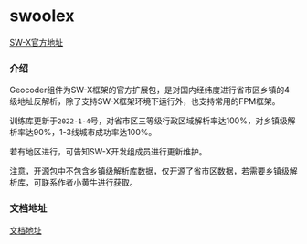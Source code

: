 # swoolex

[SW-X官方地址](https://www.sw-x.cn/ "SW-X官方地址")

### 介绍

Geocoder组件为SW-X框架的官方扩展包，是对国内经纬度进行省市区乡镇的4级地址反解析，除了支持SW-X框架环境下运行外，也支持常用的FPM框架。

训练库更新于`2022-1-4`号，对省市区三等级行政区域解析率达100%，对乡镇级解析率达90%，1-3线城市成功率达100%。

若有地区进行，可告知SW-X开发组成员进行更新维护。

注意，开源包中不包含乡镇级解析库数据，仅开源了省市区数据，若需要乡镇级解析库，可联系作者小黄牛进行获取。

### 文档地址

[文档地址](https://www.sw-x.cn/word/v2.5.x/geocoder.html "文档地址")